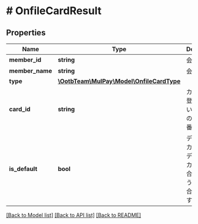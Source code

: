 # # OnfileCardResult

## Properties

Name | Type | Description | Notes
------------ | ------------- | ------------- | -------------
**member_id** | **string** | 会員ID | [optional]
**member_name** | **string** | 会員名 | [optional]
**type** | [**\OotbTeam\MulPay\Model\OnfileCardType**](OnfileCardType.md) |  | [optional]
**card_id** | **string** | カードのID   登録されているカードのID(物理連番)です。 | [optional]
**is_default** | **bool** | デフォルトカード判定   デフォルトカードの場合&#x60;true&#x60;、そうでない場合&#x60;false&#x60;です。 | [optional]

[[Back to Model list]](../../README.md#models) [[Back to API list]](../../README.md#endpoints) [[Back to README]](../../README.md)
